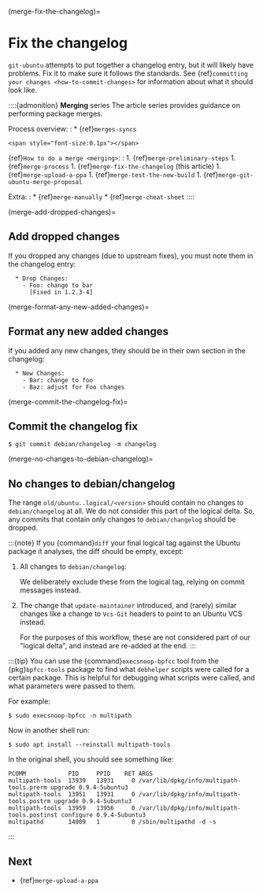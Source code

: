 (merge-fix-the-changelog)=
# Fix the changelog

<!-- TODO:
     We may need to adjust the title of this page. "Fix the changelog" is quite a generic statement that I think could apply to many processes.
-->


`git-ubuntu` attempts to put together a changelog entry, but it will likely have problems. Fix it to make sure it follows the standards. See {ref}`committing your changes <how-to-commit-changes>` for information about what it
should look like.

::::{admonition} **Merging** series
The article series provides guidance on performing package merges.

Process overview:
:   * {ref}`merges-syncs`

```{raw} html
<span style="font-size:0.1px"></span>
```

{ref}`How to do a merge <merging>`:
:   1. {ref}`merge-preliminary-steps`
    1. {ref}`merge-process`
    1. {ref}`merge-fix-the-changelog` (this article)
    1. {ref}`merge-upload-a-ppa`
    1. {ref}`merge-test-the-new-build`
    1. {ref}`merge-git-ubuntu-merge-proposal`

Extra:
:   * {ref}`merge-manually`
    * {ref}`merge-cheat-sheet`
::::


(merge-add-dropped-changes)=
## Add dropped changes

If you dropped any changes (due to upstream fixes), you must note them in the changelog entry:

```none
  * Drop Changes:
    - Foo: change to bar
      [Fixed in 1.2.3-4]
```


(merge-format-any-new-added-changes)=
## Format any new added changes

If you added any new changes, they should be in their own section in the changelog:

```none
  * New Changes:
    - Bar: change to foo
    - Baz: adjust for Foo changes
```


(merge-commit-the-changelog-fix)=
## Commit the changelog fix

```none
$ git commit debian/changelog -m changelog
```


(merge-no-changes-to-debian-changelog)=
## No changes to debian/changelog

The range `old/ubuntu..logical/<version>` should contain no changes to `debian/changelog` at all. We do not consider this part of the logical delta. So, any commits that contain only changes to `debian/changelog` should be dropped.

:::{note}
If you {command}`diff` your final logical tag against the Ubuntu package it analyses, the diff should be empty, except:

1. All changes to `debian/changelog`:

   We deliberately exclude these from the logical tag, relying on commit messages instead.

1. The change that `update-maintainer` introduced, and (rarely) similar changes like a change to `Vcs-Git` headers to point to an Ubuntu VCS instead.

   For the purposes of this workflow, these are not considered part of our "logical delta", and instead are re-added at the end.
:::

:::{tip}
You can use the {command}`execsnoop-bpfcc` tool from the {pkg}`bpfcc-tools` package to find what `debhelper` scripts were called for a certain package. This is helpful for debugging what scripts were called, and what parameters were passed to them.

For example:

```none
$ sudo execsnoop-bpfcc -n multipath
```

Now in another shell run:

```none
$ sudo apt install --reinstall multipath-tools
```

In the original shell, you should see something like:

```none
PCOMM            PID     PPID    RET ARGS
multipath-tools  13939   13931     0 /var/lib/dpkg/info/multipath-tools.prerm upgrade 0.9.4-5ubuntu3
multipath-tools  13951   13931     0 /var/lib/dpkg/info/multipath-tools.postrm upgrade 0.9.4-5ubuntu3
multipath-tools  13959   13956     0 /var/lib/dpkg/info/multipath-tools.postinst configure 0.9.4-5ubuntu3
multipathd       14009   1         0 /sbin/multipathd -d -s
```
:::


## Next

* {ref}`merge-upload-a-ppa`
